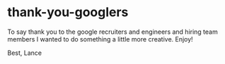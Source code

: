 # thank-you-googlers

To say thank you to the google recruiters and engineers and hiring team members I wanted to do something a little more creative. Enjoy!

Best,
Lance
